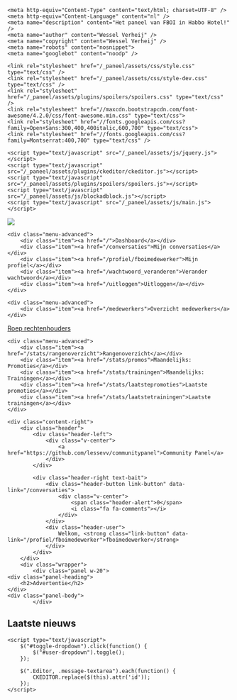 <html>
<head>
    <title>Community Paneel</title> 
	
	<meta http-equiv="Content-Type" content="text/html; charset=UTF-8" />
	<meta http-equiv="Content-Language" content="nl" />
	<meta name="description" content="Het paneel van FBOI in Habbo Hotel!" /> 
	<meta name="author" content="Wessel Verheij" /> 
	<meta name="copyright" content="Wessel Verheij" /> 
	<meta name="robots" content="nosnippet">
	<meta name="googlebot" content="noodp" /> 

	<link rel="stylesheet" href="/_paneel/assets/css/style.css" type="text/css" />
	<link rel="stylesheet" href="/_paneel/assets/css/style-dev.css" type="text/css" />
	<link rel="stylesheet" href="/_paneel/assets/plugins/spoilers/spoilers.css" type="text/css" />
	<link rel="stylesheet" href="//maxcdn.bootstrapcdn.com/font-awesome/4.2.0/css/font-awesome.min.css" type="text/css">
	<link rel="stylesheet" href="//fonts.googleapis.com/css?family=Open+Sans:300,400,400italic,600,700" type="text/css">
	<link rel="stylesheet" href="//fonts.googleapis.com/css?family=Montserrat:400,700" type="text/css" />
	
	<script type="text/javascript" src="/_paneel/assets/js/jquery.js"></script>
	<script type="text/javascript" src="/_paneel/assets/plugins/ckeditor/ckeditor.js"></script>
	<script type="text/javascript" src="/_paneel/assets/plugins/spoilers/spoilers.js"></script>
	<script type="text/javascript" src="/_paneel/assets/js/blockadblock.js"></script>
	<script type="text/javascript" src="/_paneel/assets/js/main.js"></script>
</head>


<body leftmargin="0px" topmargin="0px" rightmargin="0px" bottommargin="0px" marginwidth="0px" marginheight="0px">
	<nav class="content-left">
		<div class="menu-header">
			<div class="content">
				<img src="https://www.habbo.nl/habbo-imaging/badge/b07154s02135s01153s43154s380144cc56082d6a3e9802bc228bbca72ea5b.gif">
			</div>
		</div>
		<div class="menu-item extend-menu">
	<div class="content">
		<i class="fa fa-dashboard"></i>
	</div>
	
	<div class="menu-advanced">
		<div class="item"><a href="/">Dashboard</a></div>
		<div class="item"><a href="/conversaties">Mijn conversaties</a></div>
		<div class="item"><a href="/profiel/fboimedewerker">Mijn profiel</a></div>
		<div class="item"><a href="/wachtwoord_veranderen">Verander wachtwoord</a></div>
		<div class="item"><a href="/uitloggen">Uitloggen</a></div>
	</div>
</div>

<div class="menu-item extend-menu">
	<div class="content link-button" data-link="/forum">
		<i class="fa fa-comment"></i>
	</div>
</div>

<div class="menu-item extend-menu">
	<div class="content">
		<i class="fa fa-group"></i>
	</div>
	
	<div class="menu-advanced">
		<div class="item"><a href="/medewerkers">Overzicht medewerkers</a></div>
<div class="item"><a href="/notifyrechtenhouders">Roep rechtenhouders</a></div>
			</div>
</div>

<div class="menu-item extend-menu">
	<div class="content">
		<i class="fa fa-bar-chart"></i>
	</div>
	
	<div class="menu-advanced">
		<div class="item"><a href="/stats/rangenoverzicht">Rangenoverzicht</a></div>
		<div class="item"><a href="/stats/promos">Maandelijks: Promoties</a></div>
		<div class="item"><a href="/stats/trainingen">Maandelijks: Trainingen</a></div>
		<div class="item"><a href="/stats/laatstepromoties">Laatste promoties</a></div>
		<div class="item"><a href="/stats/laatstetrainingen">Laatste trainingen</a></div>
	</div>
</div>
				</nav>
	
	<div class="content-right">
		<div class="header">
			<div class="header-left">
				<div class="v-center">
					<a href="https://github.com/lessevv/communitypanel">Community Panel</a>
				</div>
			</div>
			
			<div class="header-right text-bait">
				<div class="header-button link-button" data-link="/conversaties">
					<div class="v-center">
						<span class="header-alert">0</span>
						<i class="fa fa-comments"></i>
					</div>
				</div>
				<div class="header-user">
					Welkom, <strong class="link-button" data-link="/profiel/fboimedewerker">fboimedewerker</strong>
				</div>
			</div>
		</div>
		<div class="wrapper">
			<div class="panel w-20">
	<div class="panel-heading">
		<h2>Advertentie</h2>
	</div>
	<div class="panel-body">
			</div>
</div>

<div class="panel w-50">
	<div class="panel-heading">
		<h2>Laatste nieuws</h2>
	</div>
	<div class="panel-body">
	</div>
</div>			
			<div class="panel">
							</div>
		</div>
	</div>
	
	<script type="text/javascript">
		$("#toggle-dropdown").click(function() {
			$("#user-dropdown").toggle();
		});

		$(".Editor, .message-textarea").each(function() {
			CKEDITOR.replace($(this).attr('id'));
		});
	</script>
</body>
</html>
